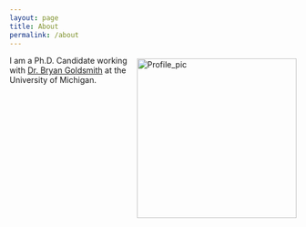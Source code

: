 ```yaml
---
layout: page
title: About
permalink: /about
---
```


<!-- Millennial is a minimalist Jekyll theme. The purpose of this theme is to provide a simple, clean, content-focused publishing platform for your publication site or blog. You can find everything you need to get sta

--- -->
<!-- layout: home
title: Home
--- -->
<p style="float: right; margin: 5px 0 10px 10px;">
    <img src="/assets/img/profile_pic.png" width="280" alt="Profile_pic" style="border-radius: 0px;">
</p>
<p>
I am a Ph.D. Candidate working with
<a href="https://cheresearch.engin.umich.edu/goldsmith/" target="_blank">Dr. Bryan Goldsmith</a>
at the University of Michigan.
